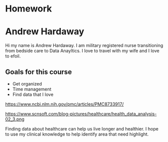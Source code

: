 # Homework
# Andrew Hardaway

Hi my name is Andrew Hardaway. I am military registered nurse transitioning from bedside care to Data Anayltics. I love to travel with my wife and I love to efoil. 

## Goals for this course

* Get organized
* Time management
* Find data that I love

https://www.ncbi.nlm.nih.gov/pmc/articles/PMC8733917/

https://www.scnsoft.com/blog-pictures/healthcare/health_data_analysis-02_3.png

Finding data about healthcare can help us live longer and healthier. I hope to use my clinical knowledge to help identify area that need highlight. 
